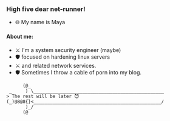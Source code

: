 ### High five dear net-runner!
- :globe_with_meridians: My name is Maya
#### About me:
- :crossed_swords: I'm a system security engineer (maybe)
- :shield: focused on hardening linux servers
- :crossed_swords: and related network services. 
- :shield: Sometimes I throw a cable of porn into my blog.
```     
      (@_       
 _     ) \________________________________________________              > The rest will be later 😈
(_)@8@8{}<_______________________________________________/  
       )_/        
      (@          
```

